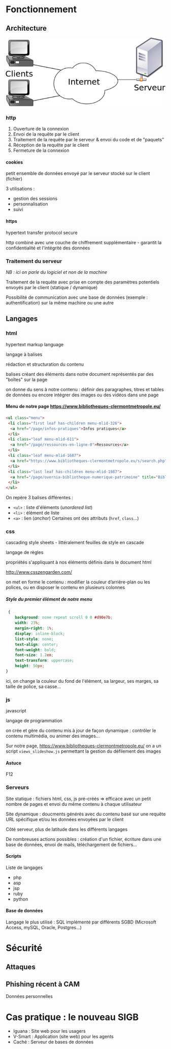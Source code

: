 # Fonctionnement

## Architecture

![client-serveur](client-serveur.png)

### http

1. Ouverture de la connexion
2. Envoi de la requête par le client
3. Traitement de la requête par le serveur & envoi du code et de "paquets"
4. Réception de la requête par le client
5. Fermeture de la connexion

#### cookies

petit ensemble de données envoyé par le serveur stocké sur le client (fichier)

3 utilisations : 

* gestion des sessions
* personnalisation
* suivi

#### https

hypertext transfer protocol secure

http combiné avec une couche de chiffrement supplémentaire - garantit la confidentialité et l'intégrité des données

### Traitement du serveur

_NB : ici on parle du logiciel et non de la machine_

Traitement de la requête avec prise en compte des paramètres potentiels envoyés par le client (statique / dynamique)

Possibilité de communication avec une base de données (exemple : authentification) sur la même machine ou une autre

## Langages

### html

hypertext markup language

langage à balises

rédaction et structuration du contenu

balises créant des éléments dans notre document représentés par des "boîtes" sur la page

on donne du sens à notre contenu : définir des paragraphes, titres et tables de données ou encore intégrer des images ou des vidéos dans une page

#### Menu de notre page https://www.bibliotheques-clermontmetropole.eu/

```html
<ul class="menu">
 <li class="first leaf has-children menu-mlid-326">
  <a href="/page/infos-pratiques">Infos pratiques</a>
 </li>
 <li class="leaf menu-mlid-611">
  <a href="/page/ressources-en-ligne-0">Ressources</a>
 </li>
 <li class="leaf menu-mlid-1687">
  <a href="https://www.bibliotheques-clermontmetropole.eu/s/search.php" title="recherche documentaire">CATALOGUE</a>
 </li>
 <li class="last leaf has-children menu-mlid-1987">
  <a href="/page/overnia-bibliotheque-numerique-patrimoine" title="Bibliothèque numérique du patrimoine">PATRIMOINE</a>
 </li>
</ul>
```

On repère 3 balises différentes :
* `<ul>` : liste d'éléments (_unordered list_)
* `<li>` : élément de liste
* `<a>` : lien (_anchor_)
Certaines ont des attributs (`href`, `class`...)

### css

cascading style sheets - littéralement feuilles de style en cascade

langage de règles

propriétés s'appliquant à nos éléments définis dans le document html

http://www.csszengarden.com/

on met en forme le contenu : modifier la couleur d’arrière-plan ou les polices, ou en disposer le contenu en plusieurs colonnes

##### Style du premier élément de notre menu

```css
 {
    background: none repeat scroll 0 0 #d90e7b;
    width: 23%;
    margin-right: 1%;
    display: inline-block;
    list-style: none;
    text-align: center;
    font-weight: bold;
    font-size: 1.2em;
    text-transform: uppercase;
    height: 50px;
}
```

ici, on change la couleur du fond de l'élément, sa largeur, ses marges, sa taille de police, sa casse...

### js

javascript

langage de programmation

on crée et gère du contenu mis à jour de façon dynamique : contrôler le contenu multimédia, ou animer des images...

Sur notre page, https://www.bibliotheques-clermontmetropole.eu/ on a un script `views_slideshow.js` permettant la gestion du défilement des images

#### Astuce 

F12

### Serveurs

Site statique : fichiers html, css, js pré-créés => efficace avec un petit nombre de pages et envoi du même contenu à chaque utilisateur

Site dynamique : doucments générés avec du contenu basé sur une requête URL spécifique et/ou les données envoyées par le client

Côté serveur, plus de latitude dans les différents langages

De nombreuses actions possibles : création d'un fichier, écriture dans une base de données,  envoi de mails, téléchargement de fichiers...

#### Scripts

Liste de langages

* php
* asp
* jsp
* ruby
* python

#### Base de données

Langage le plus utilisé : SQL implémenté par différents SGBD (Microsoft Access, mySQL, Oracle, Postgres...)

# Sécurité

## Attaques

## Phishing récent à CAM

Données personnelles


# Cas pratique : le nouveau SIGB

* Iguana : Site web pour les usagers
* V-Smart : Application (site web) pour les agents
* Caché : Serveur de bases de données
